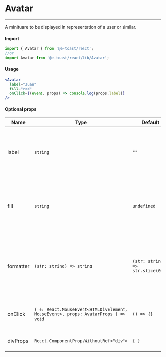 # Avatar

<hr>

A minituare to be displayed in representation of a user or similar. 

#### Import

```js
import { Avatar } from '@e-toast/react';
//or
import Avatar from '@e-toast/react/lib/Avatar';
```

#### Usage

```jsx
<Avatar 
  label="Juan"
  fill="red"
  onClick={(event, props) => console.log(props.label)}
/>
```

#### Optional props

| Name         | Type       | Default    | Description               |
| ------------ | ---------- | ---------- | ------------------------- |
| label     | `string` | `""` | Text to be displayed by the avatar. Formatted using the supplied formatter function |
| fill      | `string` | `undefined` | Background color of the avatar. The default value depends on the `@e-toast/css` implementation used |
| formatter | `(str: string) => string` | `(str: string) => str.slice(0,2)` | Formatter function to be used to format `label`. The default formatter is a function that takes the first two characters of `label` |
| onClick   | `( e: React.MouseEvent<HTMLDivElement, MouseEvent>, props: AvatarProps ) => void` | `() => {}` | Click event handler. Will receive the event and the avatar props |
| divProps  | `React.ComponentPropsWithoutRef<"div">` | `{ }` | Props to be passed to the underlying div |
